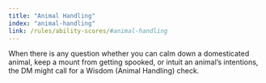 ```yaml
---
title: "Animal Handling"
index: "animal-handling"
link: /rules/ability-scores/#animal-handling
---
```

When there is any question whether you can calm down a domesticated animal, keep a mount from getting spooked, or intuit an animal’s intentions, the DM might call for a Wisdom (Animal Handling) check.
